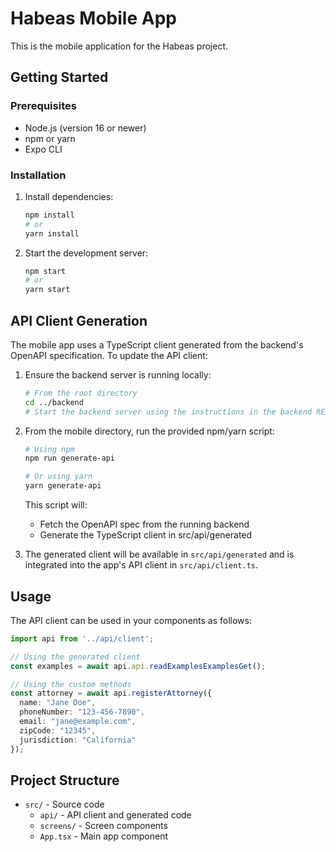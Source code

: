 # Habeas Mobile App

This is the mobile application for the Habeas project.

## Getting Started

### Prerequisites

- Node.js (version 16 or newer)
- npm or yarn
- Expo CLI

### Installation

1. Install dependencies:
   ```bash
   npm install
   # or
   yarn install
   ```

2. Start the development server:
   ```bash
   npm start
   # or
   yarn start
   ```

## API Client Generation

The mobile app uses a TypeScript client generated from the backend's OpenAPI specification. To update the API client:

1. Ensure the backend server is running locally:
   ```bash
   # From the root directory
   cd ../backend
   # Start the backend server using the instructions in the backend README
   ```

2. From the mobile directory, run the provided npm/yarn script:
   ```bash
   # Using npm
   npm run generate-api
   
   # Or using yarn
   yarn generate-api
   ```

   This script will:
   - Fetch the OpenAPI spec from the running backend
   - Generate the TypeScript client in src/api/generated

3. The generated client will be available in `src/api/generated` and is integrated into the app's API client in `src/api/client.ts`.

## Usage

The API client can be used in your components as follows:

```typescript
import api from '../api/client';

// Using the generated client
const examples = await api.api.readExamplesExamplesGet();

// Using the custom methods
const attorney = await api.registerAttorney({
  name: "Jane Doe",
  phoneNumber: "123-456-7890",
  email: "jane@example.com",
  zipCode: "12345",
  jurisdiction: "California"
});
```

## Project Structure

- `src/` - Source code
  - `api/` - API client and generated code
  - `screens/` - Screen components
  - `App.tsx` - Main app component
